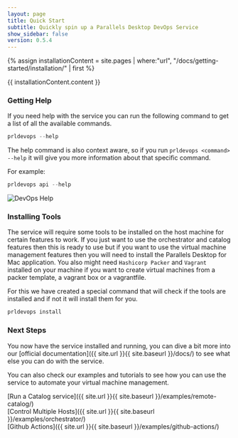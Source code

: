 ```yaml
---
layout: page
title: Quick Start
subtitle: Quickly spin up a Parallels Desktop DevOps Service
show_sidebar: false
version: 0.5.4
---
```


{% assign installationContent = site.pages | where:"url", "/docs/getting-started/installation/" | first %}

{{ installationContent.content }}

### Getting Help

If you need help with the service you can run the following command to get a list of all the available commands.

```powershell
prldevops --help
```

The help command is also context aware, so if you run `prldevops <command> --help` it will give you more information about that specific command.

For example:

```powershell
prldevops api --help
```

<div class="document-img">
  <img src="{{ site.url }}{{ site.baseurl }}/img/prldevops_help.gif" alt="DevOps Help"/>
</div>

### Installing Tools

The service will require some tools to be installed on the host machine for certain features to work.
If you just want to use the orchestrator and catalog features then this is ready to use but if you want to use the virtual machine management features then you will need to install the Parallels Desktop for Mac application.
You also might need `Hashicorp Packer` and `Vagrant` installed on your machine if you want to create virtual machines from a packer template, a vagrant box or a vagrantfile.

For this we have created a special command that will check if the tools are installed and if not it will install them for you.

```powershell
prldevops install
```

### Next Steps

You now have the service installed and running, you can dive a bit more into our [official documentation]({{ site.url }}{{ site.baseurl }}/docs/) to see what else you can do with the service.

You can also check our examples and tutorials to see how you can use the service to automate your virtual machine management.

[Run a Catalog service]({{ site.url }}{{ site.baseurl }}/examples/remote-catalog/)  
[Control Multiple Hosts]({{ site.url }}{{ site.baseurl }}/examples/orchestrator/)  
[Github Actions]({{ site.url }}{{ site.baseurl }}/examples/github-actions/)  
